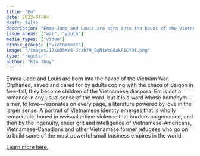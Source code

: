 ```yaml
---
title: "Em"
date: 2023-04-04
draft: false
description: "Emma-Jade and Louis are born into the havoc of the Vietnam War. Orphaned, saved and cared for by adults coping with the chaos of Saigon in free-fall, they become children of the Vietnamese diaspora. Em is not a romance in any usual sense of the word, but it is a word whose homonym—aimer, to love—resonates on every page, a literature powered by love in the larger sense. A portrait of Vietnamese identity emerges that is wholly remarkable, honed in wvisual artime violence that borders on genocide, and then by the ingenuity, sheer grit and intelligence of Vietnamese-Americans, Vietnamese-Canadians and other Vietnamese former refugees who go on to build some of the most powerful small business empires in the world."
issue_areas: ["war", "youth"]
media_types: ["video"]
ethnic_groups: ["vietnamese"]
image: "/images/12suD5KY4-Jczh79_9qNtWcG8akF1CY9f.png"
type: "regular"
author: "Kim Thuy"
---
```


Emma-Jade and Louis are born into the havoc of the Vietnam War. Orphaned, saved and cared for by adults coping with the chaos of Saigon in free-fall, they become children of the Vietnamese diaspora. Em is not a romance in any usual sense of the word, but it is a word whose homonym—aimer, to love—resonates on every page, a literature powered by love in the larger sense. A portrait of Vietnamese identity emerges that is wholly remarkable, honed in wvisual artime violence that borders on genocide, and then by the ingenuity, sheer grit and intelligence of Vietnamese-Americans, Vietnamese-Canadians and other Vietnamese former refugees who go on to build some of the most powerful small business empires in the world.

[Learn more here.](https://www.youtube.com/watch?v=CA4ZADNMJrw&ab_channel=TheWritersFestival)
